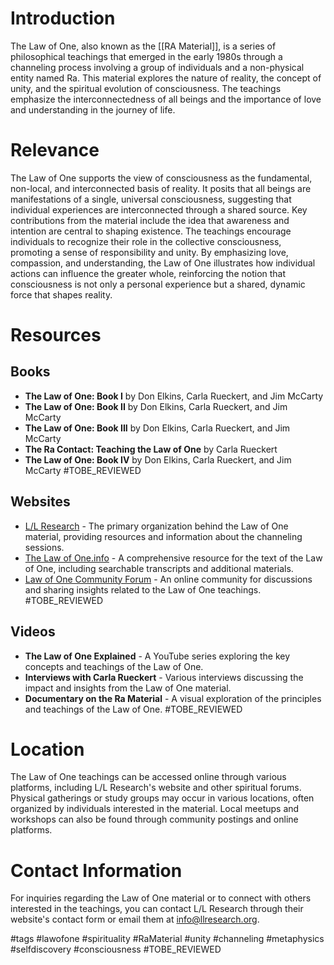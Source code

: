 # Introduction
The Law of One, also known as the [[RA Material]], is a series of philosophical teachings that emerged in the early 1980s through a channeling process involving a group of individuals and a non-physical entity named Ra. This material explores the nature of reality, the concept of unity, and the spiritual evolution of consciousness. The teachings emphasize the interconnectedness of all beings and the importance of love and understanding in the journey of life.

# Relevance
The Law of One supports the view of consciousness as the fundamental, non-local, and interconnected basis of reality. It posits that all beings are manifestations of a single, universal consciousness, suggesting that individual experiences are interconnected through a shared source. Key contributions from the material include the idea that awareness and intention are central to shaping existence. The teachings encourage individuals to recognize their role in the collective consciousness, promoting a sense of responsibility and unity. By emphasizing love, compassion, and understanding, the Law of One illustrates how individual actions can influence the greater whole, reinforcing the notion that consciousness is not only a personal experience but a shared, dynamic force that shapes reality.

# Resources

## Books
- **The Law of One: Book I** by Don Elkins, Carla Rueckert, and Jim McCarty
- **The Law of One: Book II** by Don Elkins, Carla Rueckert, and Jim McCarty
- **The Law of One: Book III** by Don Elkins, Carla Rueckert, and Jim McCarty
- **The Ra Contact: Teaching the Law of One** by Carla Rueckert
- **The Law of One: Book IV** by Don Elkins, Carla Rueckert, and Jim McCarty #TOBE_REVIEWED

## Websites
- [L/L Research](https://www.llresearch.org) - The primary organization behind the Law of One material, providing resources and information about the channeling sessions.
- [The Law of One.info](https://www.lawofone.info) - A comprehensive resource for the text of the Law of One, including searchable transcripts and additional materials.
- [Law of One Community Forum](https://www.lawofonecommunity.org) - An online community for discussions and sharing insights related to the Law of One teachings. #TOBE_REVIEWED

## Videos
- **The Law of One Explained** - A YouTube series exploring the key concepts and teachings of the Law of One.
- **Interviews with Carla Rueckert** - Various interviews discussing the impact and insights from the Law of One material.
- **Documentary on the Ra Material** - A visual exploration of the principles and teachings of the Law of One. #TOBE_REVIEWED

# Location
The Law of One teachings can be accessed online through various platforms, including L/L Research's website and other spiritual forums. Physical gatherings or study groups may occur in various locations, often organized by individuals interested in the material. Local meetups and workshops can also be found through community postings and online platforms.

# Contact Information
For inquiries regarding the Law of One material or to connect with others interested in the teachings, you can contact L/L Research through their website's contact form or email them at info@llresearch.org.

#tags 
#lawofone #spirituality #RaMaterial #unity #channeling #metaphysics #selfdiscovery #consciousness #TOBE_REVIEWED
